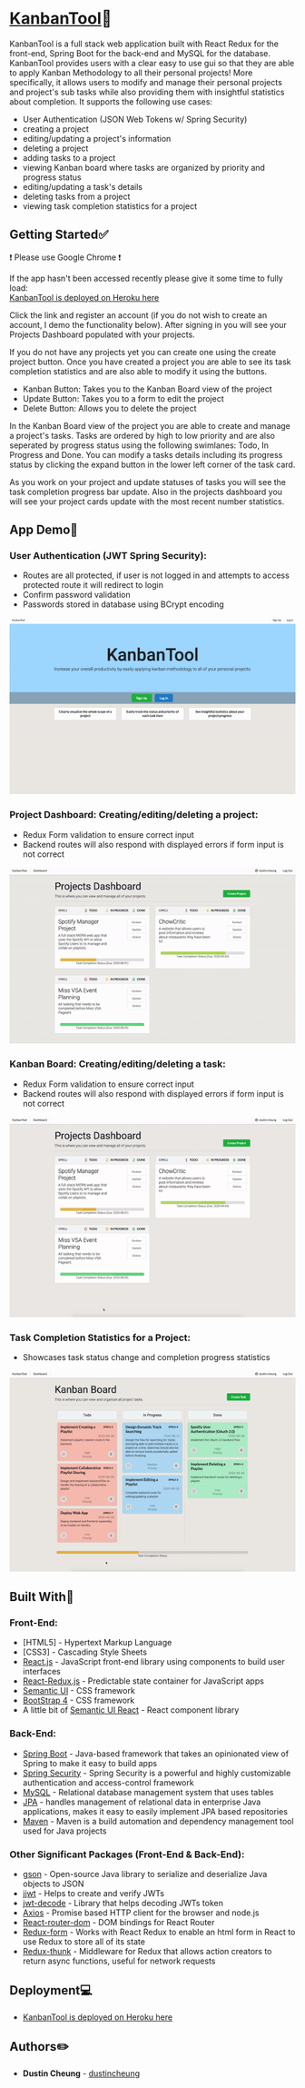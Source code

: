 # [KanbanTool](https://mykanbantool.herokuapp.com/):memo:

KanbanTool is a full stack web application built with React Redux for the front-end, Spring Boot for the back-end
and MySQL for the database.  KanbanTool provides users with a clear easy to use gui so that they are able to apply
Kanban Methodology to all their personal projects!  More specifically, it allows users to modify and manage their 
personal projects and project's sub tasks while also providing them with insightful statistics about completion.
It supports the following use cases:
* User Authentication (JSON Web Tokens w/ Spring Security)
* creating a project
* editing/updating a project's information
* deleting a project
* adding tasks to a project
* viewing Kanban board where tasks are organized by priority and progress status
* editing/updating a task's details
* deleting tasks from a project
* viewing task completion statistics for a project

## Getting Started:white_check_mark:

:exclamation: Please use Google Chrome :exclamation:

If the app hasn't been accessed recently please give it some time to fully load:  
[KanbanTool is deployed on Heroku here](https://mykanbantool.herokuapp.com/)

Click the link and register an account (if you do not wish to create an account, I demo the functionality below). After signing in you will see your Projects Dashboard populated with your projects.  

If you do not have any projects yet you can create one using the create project button.  Once you have created a project you are able to see its task completion statistics and are also able to modify it using the buttons. 
* Kanban Button: Takes you to the Kanban Board view of the project
* Update Button: Takes you to a form to edit the project
* Delete Button: Allows you to delete the project

In the Kanban Board view of the project you are able to create and manage a project's tasks.  Tasks are ordered by high to low priority and are also seperated by progress status using the following swimlanes: Todo, In Progress and Done.  You can modify a tasks details including its progress status by clicking the expand button in the lower left corner of the task card. 

As you work on your project and update statuses of tasks you will see the task completion progress bar update.  Also in the projects dashboard you will see your project cards update with the most recent number statistics.

## App Demo:apple:
### User Authentication (JWT Spring Security):
* Routes are all protected, if user is not logged in and attempts to access protected route it will redirect to login
* Confirm password validation
* Passwords stored in database using BCrypt encoding

![User Auth](./demo/User-Auth.gif)

### Project Dashboard: Creating/editing/deleting a project:
* Redux Form validation to ensure correct input
* Backend routes will also respond with displayed errors if form input is not correct

![Spotify OAuth](./demo/Crud-Project.gif)

### Kanban Board: Creating/editing/deleting a task:
* Redux Form validation to ensure correct input
* Backend routes will also respond with displayed errors if form input is not correct

![Spotify OAuth](./demo/Crud-Tasks.gif)

### Task Completion Statistics for a Project:
* Showcases task status change and completion progress statistics

![Spotify OAuth](./demo/status-stats.gif)

## Built With:hammer:
### Front-End:
* [HTML5] - Hypertext Markup Language
* [CSS3] - Cascading Style Sheets
* [React.js](https://reactjs.org) - JavaScript front-end library using components to build user interfaces
* [React-Redux.js](https://reactjs.org) - Predictable state container for JavaScript apps
* [Semantic UI](https://semantic-ui.com) - CSS framework
* [BootStrap 4](https://getbootstrap.com/) - CSS framework
* A little bit of [Semantic UI React](https://react.semantic-ui.com/) - React component library

### Back-End:
* [Spring Boot](https://spring.io/projects/spring-boot) - Java-based framework that takes an opinionated view of Spring to make it easy to build apps
* [Spring Security](https://spring.io/projects/spring-security) - Spring Security is a powerful and highly customizable authentication and access-control framework	
* [MySQL](https://www.mysql.com) - Relational database management system that uses tables
* [JPA](https://spring.io/projects/spring-data-jpa) - handles management of relational data in enterprise Java applications, makes it easy to easily implement JPA based repositories
* [Maven](https://maven.apache.org) - Maven is a build automation and dependency management tool used for Java projects

### Other Significant Packages (Front-End & Back-End):
* [gson](https://github.com/google/gson) - Open-source Java library to serialize and deserialize Java objects to JSON 
* [jjwt](https://mvnrepository.com/artifact/io.jsonwebtoken/jjwt) - Helps to create and verify JWTs
* [jwt-decode](https://www.npmjs.com/package/jwt-decode) - Library that helps decoding JWTs token
* [Axios](https://www.npmjs.com/package/axios) - Promise based HTTP client for the browser and node.js
* [React-router-dom](https://www.npmjs.com/package/react-router-dom) - DOM bindings for React Router
* [Redux-form](https://www.npmjs.com/package/redux-form) - Works with React Redux to enable an html form in React to use Redux to store all of its state
* [Redux-thunk](https://www.npmjs.com/package/redux-thunk) - Middleware for Redux that allows action creators to return async functions, useful for network requests

## Deployment:computer:

* [KanbanTool is deployed on Heroku here](https://mykanbantool.herokuapp.com/)

## Authors:pencil2:

* **Dustin Cheung** - [dustincheung](https://github.com/dustincheung)